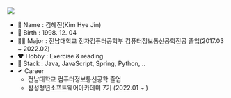 <img src="https://user-images.githubusercontent.com/94892374/203706639-6480352e-3613-4e23-bf47-8671beb0f407.png">


- 👩 Name : 김혜진(Kim Hye Jin)
- 🍰 Birth : 1998. 12. 04
- 👩‍🎓 Major : 전남대학교 전자컴퓨터공학부 컴퓨터정보통신공학전공 졸업(2017.03 ~ 2022.02)
- ❤ Hobby : Exercise & reading
- 👀 Stack : Java, JavaScript, Spring, Python, ..
- ✔ Career 
  - 전남대학교 컴퓨터정보통신공학 졸업
  - 삼성청년소프트웨어아카데미 7기 (2022.01 ~ ) 
